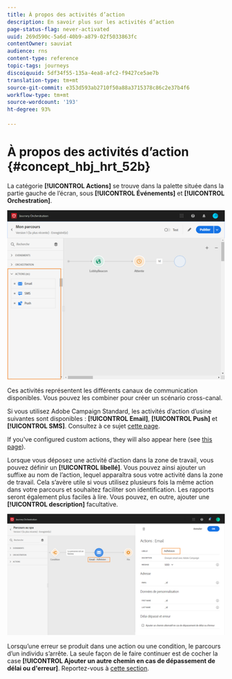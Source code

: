 ```yaml
---
title: À propos des activités d’action
description: En savoir plus sur les activités d’action
page-status-flag: never-activated
uuid: 269d590c-5a6d-40b9-a879-02f5033863fc
contentOwner: sauviat
audience: rns
content-type: reference
topic-tags: journeys
discoiquuid: 5df34f55-135a-4ea8-afc2-f9427ce5ae7b
translation-type: tm+mt
source-git-commit: e353d593ab2710f50a88a3715378c86c2e37b4f6
workflow-type: tm+mt
source-wordcount: '193'
ht-degree: 93%

---
```



# À propos des activités d’action {#concept_hbj_hrt_52b}

La catégorie **[!UICONTROL Actions]** se trouve dans la palette située dans la partie gauche de l’écran, sous **[!UICONTROL Événements]** et **[!UICONTROL Orchestration]**.

![](../assets/journey58.png)

Ces activités représentent les différents canaux de communication disponibles. Vous pouvez les combiner pour créer un scénario cross-canal.

Si vous utilisez Adobe Campaign Standard, les activités d’action d’usine suivantes sont disponibles : **[!UICONTROL Email]**, **[!UICONTROL Push]** et **[!UICONTROL SMS]**. Consultez à ce sujet [cette page](../building-journeys/using-adobe-campaign-actions.md).

If you&#39;ve configured custom actions, they will also appear here (see [this page](../building-journeys/using-custom-actions.md)).

Lorsque vous déposez une activité d’action dans la zone de travail, vous pouvez définir un **[!UICONTROL libellé]**. Vous pouvez ainsi ajouter un suffixe au nom de l’action, lequel apparaîtra sous votre activité dans la zone de travail. Cela s’avère utile si vous utilisez plusieurs fois la même action dans votre parcours et souhaitez faciliter son identification. Les rapports seront également plus faciles à lire. Vous pouvez, en outre, ajouter une **[!UICONTROL description]** facultative.

![](../assets/journey59bis.png)

Lorsqu’une erreur se produit dans une action ou une condition, le parcours d’un individu s’arrête. La seule façon de le faire continuer est de cocher la case **[!UICONTROL Ajouter un autre chemin en cas de dépassement de délai ou d&#39;erreur]**. Reportez-vous à [cette section](../building-journeys/using-the-journey-designer.md#paths).
